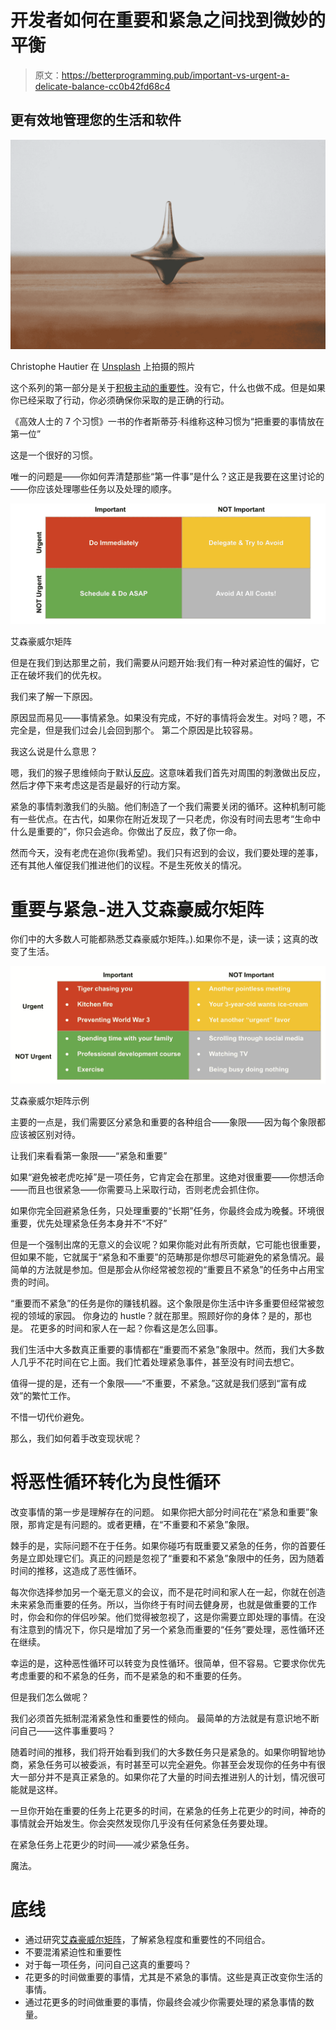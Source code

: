 # 开发者如何在重要和紧急之间找到微妙的平衡

> 原文：<https://betterprogramming.pub/important-vs-urgent-a-delicate-balance-cc0b42fd68c4>

## 更有效地管理您的生活和软件

![](img/b69c6b6ad1c2d742f0dfb20595d31ea0.png)

Christophe Hautier 在 [Unsplash](https://unsplash.com?utm_source=medium&utm_medium=referral) 上拍摄的照片

这个系列的第一部分是关于[积极主动的重要性](/one-advice-to-lead-software-projects-be-proactive-7283c3be0d21)。没有它，什么也做不成。但是如果你已经采取了行动，你必须确保你采取的是正确的行动。

《高效人士的 7 个习惯》一书的作者斯蒂芬·科维称这种习惯为“把重要的事情放在第一位”

这是一个很好的习惯。

唯一的问题是——你如何弄清楚那些“第一件事”是什么？这正是我要在这里讨论的——你应该处理哪些任务以及处理的顺序。

![](img/e5297b5b66f15634be784d7d204705b3.png)

艾森豪威尔矩阵

但是在我们到达那里之前，我们需要从问题开始:我们有一种对紧迫性的偏好，它正在破坏我们的优先权。

我们来了解一下原因。

原因显而易见——事情紧急。如果没有完成，不好的事情将会发生。对吗？嗯，不完全是，但是我们过会儿会回到那个。
第二个原因是比较容易。

我这么说是什么意思？

嗯，我们的猴子思维倾向于默认[反应](/one-advice-to-lead-software-projects-be-proactive-7283c3be0d21)。这意味着我们首先对周围的刺激做出反应，然后才停下来考虑这是否是最好的行动方案。

紧急的事情刺激我们的头脑。他们制造了一个我们需要关闭的循环。这种机制可能有一些优点。在古代，如果你在附近发现了一只老虎，你没有时间去思考“生命中什么是重要的”，你只会逃命。你做出了反应，救了你一命。

然而今天，没有老虎在追你(我希望)。我们只有迟到的会议，我们要处理的差事，还有其他人催促我们推进他们的议程。不是生死攸关的情况。

# 重要与紧急-进入艾森豪威尔矩阵

你们中的大多数人可能都熟悉艾森豪威尔矩阵。).如果你不是，读一读；这真的改变了生活。

![](img/d1966e23d3dc7641573a6424851311d4.png)

艾森豪威尔矩阵示例

主要的一点是，我们需要区分紧急和重要的各种组合——象限——因为每个象限都应该被区别对待。

让我们来看看第一象限——“紧急和重要”

如果“避免被老虎吃掉”是一项任务，它肯定会在那里。这绝对很重要——你想活命——而且也很紧急——你需要马上采取行动，否则老虎会抓住你。

如果你完全回避紧急任务，只处理重要的“长期”任务，你最终会成为晚餐。环境很重要，优先处理紧急任务本身并不“不好”

但是一个强制出席的无意义的会议呢？如果你能对此有所贡献，它可能也很重要，但如果不能，它就属于“紧急和不重要”的范畴那是你想尽可能避免的紧急情况。最简单的方法就是参加。但是那会从你经常被忽视的“重要且不紧急”的任务中占用宝贵的时间。

“重要而不紧急”的任务是你的赚钱机器。这个象限是你生活中许多重要但经常被忽视的领域的家园。
你身边的 hustle？就在那里。照顾好你的身体？是的，那也是。
花更多的时间和家人在一起？你看这是怎么回事。

我们生活中大多数真正重要的事情都在“重要而不紧急”象限中。然而，我们大多数人几乎不花时间在它上面。我们忙着处理紧急事件，甚至没有时间去想它。

值得一提的是，还有一个象限——“不重要，不紧急。”这就是我们感到“富有成效”的繁忙工作。

不惜一切代价避免。

那么，我们如何着手改变现状呢？

# 将恶性循环转化为良性循环

改变事情的第一步是理解存在的问题。
如果你把大部分时间花在“紧急和重要”象限，那肯定是有问题的。或者更糟，在“不重要和不紧急”象限。

棘手的是，实际问题不在于任务。如果你碰巧有既重要又紧急的任务，你的首要任务是立即处理它们。真正的问题是忽视了“重要和不紧急”象限中的任务，因为随着时间的推移，这造成了恶性循环。

每次你选择参加另一个毫无意义的会议，而不是花时间和家人在一起，你就在创造未来紧急而重要的任务。所以，当你终于有时间去健身房，也就是做重要的工作时，你会和你的伴侣吵架。他们觉得被忽视了，这是你需要立即处理的事情。在没有注意到的情况下，你只是增加了另一个紧急而重要的“任务”要处理，恶性循环还在继续。

幸运的是，这种恶性循环可以转变为良性循环。很简单，但不容易。它要求你优先考虑重要的和不紧急的任务，而不是紧急的和不重要的任务。

但是我们怎么做呢？

我们必须首先抵制混淆紧急性和重要性的倾向。
最简单的方法就是有意识地不断问自己——这件事重要吗？

随着时间的推移，我们将开始看到我们的大多数任务只是紧急的。如果你明智地协商，紧急任务可以被委派，有时甚至可以完全避免。你甚至会发现你的任务中有很大一部分并不是真正紧急的。如果你花了大量的时间去推进别人的计划，情况很可能就是这样。

一旦你开始在重要的任务上花更多的时间，在紧急的任务上花更少的时间，神奇的事情就会开始发生。你会突然发现你几乎没有任何紧急任务要处理。

在紧急任务上花更少的时间——减少紧急任务。

魔法。

# 底线

*   通过研究[艾森豪威尔矩阵](https://en.wikipedia.org/wiki/Time_management#The_Eisenhower_Method)，了解紧急程度和重要性的不同组合。
*   不要混淆紧迫性和重要性
*   对于每一项任务，问问自己这真的重要吗？
*   花更多的时间做重要的事情，尤其是不紧急的事情。这些是真正改变你生活的事情。
*   通过花更多的时间做重要的事情，你最终会减少你需要处理的紧急事情的数量。